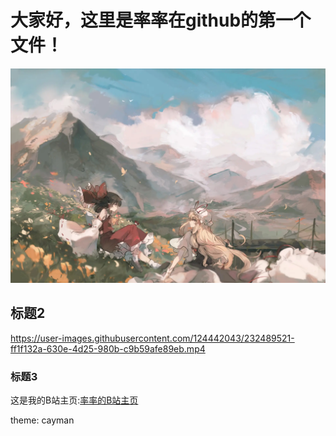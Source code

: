 # 大家好，这里是率率在github的第一个文件！
![这是图片](https://github.com/Marshall020830/marshall-2023.io/blob/main/pictures/%E5%A3%81%E7%BA%B8.jpg "Gensokyo")
## 标题2

https://user-images.githubusercontent.com/124442043/232489521-ff1f132a-630e-4d25-980b-c9b59afe89eb.mp4

### 标题3
这是我的B站主页:[率率的B站主页](https://space.bilibili.com/388957500?spm_id_from=333.976.0.0)


theme: cayman
